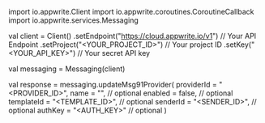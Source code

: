 import io.appwrite.Client
import io.appwrite.coroutines.CoroutineCallback
import io.appwrite.services.Messaging

val client = Client()
    .setEndpoint("https://cloud.appwrite.io/v1") // Your API Endpoint
    .setProject("&lt;YOUR_PROJECT_ID&gt;") // Your project ID
    .setKey("&lt;YOUR_API_KEY&gt;") // Your secret API key

val messaging = Messaging(client)

val response = messaging.updateMsg91Provider(
    providerId = "<PROVIDER_ID>",
    name = "<NAME>", // optional
    enabled = false, // optional
    templateId = "<TEMPLATE_ID>", // optional
    senderId = "<SENDER_ID>", // optional
    authKey = "<AUTH_KEY>" // optional
)
